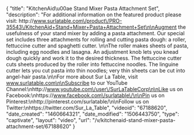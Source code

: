 {
    "title": "KitchenAid\u00ae Stand Mixer Pasta Attachment Set",
    "description": "For additional information on the featured product please visit: http:\/\/www.surlatable.com\/product\/PRO-35543\/KitchenAid+Stand+Mixer+Pasta+Attachment+Set\n\nAugment the usefulness of your stand mixer by adding a pasta attachment. Our special set includes three attachments for rolling and cutting pasta dough: a roller, fettuccine cutter and spaghetti cutter. \n\nThe roller makes sheets of pasta, including egg noodles and lasagna. An adjustment knob lets you knead dough quickly and work it to the desired thickness. The fettuccine cutter cuts sheets produced by the roller into fettuccine noodles. The linguine cutter lets you cut pasta into thin noodles; very thin sheets can be cut into angel-hair pasta.\n\nFor more about Sur La Table, visit www.surlatable.com\n\nSubscribe to our YouTube Channel:\nhttp:\/\/www.youtube.com\/user\/SurLaTableCorp\n\nLike us on Facebook:\nhttps:\/\/www.facebook.com\/surlatable\/\n\nPin us on Pinterest:\nhttp:\/\/pinterest.com\/surlatable\/\n\nFollow us on Twitter:\nhttps:\/\/twitter.com\/Sur_La_Table",
    "videoid": "67188620",
    "date_created": "1460664321",
    "date_modified": "1506443750",
    "type": "captivate",
    "layout": "video",
    "url": "\/v\/kitchenaid-stand-mixer-pasta-attachment-set\/67188620"
}